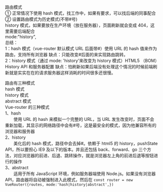 路由模式  
① 正常情况下使用 hash 模式，找工作中，如果有要求，可以找后端的同事配合  
② 设置路由模式为历史模式(不带#号)  
history 模式，如果要放在生产环境（放在服务器），页面刷新就会变成 404，这里需要后端配合  
mode:"history",  
总结：  
1：hash 模式（vue-router 默认模式 URL 后面带#）使用 URL 的 hash 值来作为路由，支持所有浏览器 缺点：只能改变#后面的来实现路由跳转。  
2：history 模式（通过 mode: 'history’来改变为 history 模式）HTML5 （BOM）History API 和服务器配置 缺点：怕刷新如果后端没有处理这个情况的时候前端刷新就是实实在在的请求服务器这样消耗的时间很多还很慢。

路由有三种模式  
hash 模式  
history 模式  
abstract 模式  
Vue-router 的三种模式  
1、hash  
　　使用 URL 的 hash 来模拟一个完整的 URL，当 URL 发生改变时，页面不会重新加载，其显示的网络路径中会有#号，这是最安全的模式，因为他兼容所有的浏览器和服务器  
2、history  
　　美化后的 hash 模式，路径中会去掉#。依赖于 html5 的 history，pushState API，所以要担心 IE9 及以下的版本。并且还包括 back、forward、go 三个方法，对应浏览器的前进、后退、跳转操作，就是浏览器左上角的前进后退等按钮进行的操作  
3、abstract  
　　适用于所有 JavaScript 环境，例如服务器端使用 Node.js。如果没有浏览器 API，路由器将自动被强制进入此模式，然后在
`const router = new VueRouter({routes, mode:'hash|history|abstract',})`

